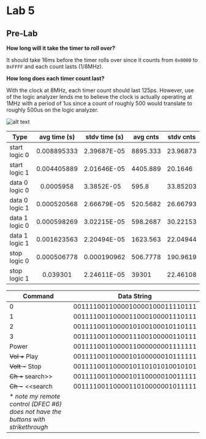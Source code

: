 Lab 5
====

## Pre-Lab

**How long will it take the timer to roll over?**

It should take 16ms before the timer rolls over since it counts from `0x0000` to `0xFFFF` and each count lasts (1/8MHz).

**How long does each timer count last?**

With the clock at 8MHz, each timer count should last 125ps. However, use of the logic analyzer lends me to believe the clock is actually operating at 1MHz with a period of 1us since a count of roughly 500 would translate to roughly 500us on the logic analyzer.

![alt text](http://i.imgur.com/rKiKi6n.png "GO ARMY, BEAT AIR FORCE")

|  Type          | avg time (s) | stdv time (s) | avg cnts | stdv cnts |
|----------------|:------------:|---------------|----------|-----------|
| start logic 0  | 0.008895333  | 2.39687E-05   | 8895.333 | 23.96873  |
| start logic 1  | 0.004405889  | 2.01646E-05   | 4405.889 | 20.1646   |
| data 0 logic 0 | 0.0005958    | 3.3852E-05    | 595.8    | 33.85203  |
| data 0 logic 1 | 0.000520568  | 2.66679E-05   | 520.5682 | 26.66793  |
| data 1 logic 0 | 0.000598269  | 3.02215E-05   | 598.2687 | 30.22153  |
| data 1 logic 1 | 0.001623563  | 2.20494E-05   | 1623.563 | 22.04944  |
| stop logic 0   | 0.000506778  | 0.000190962   | 506.7778 | 190.9619  |
| stop logic 1   | 0.039301     | 2.24611E-05   | 39301    | 22.46108  |

| Command  |           Data String           |
|----------|:-------------------------------:|
| 0        | 0011110011000010000100011110111 |
| 1        | 0011110011000011000100001110111 |
| 2        | 0011110011000010100100010110111 |
| 3        | 0011110011000011100100000110111 |
| Power      | 0011110011000011000000001111111 |
| ~~Vol +~~ Play     | 0011110011000010100000010111111 |
| ~~Volt -~~ Stop     | 0011110011000010110101010010101 |
| ~~Ch +~~ search>> | 0011110011000010110000010011111 |
| ~~Ch -~~ <<search | 0011110011000011010000001011111 |
| * *note my remote control (DFEC #6) does not have the buttons with strikethrough* |
